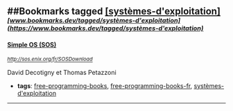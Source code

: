 ##Bookmarks tagged [[systèmes-d'exploitation]](https://www.bookmarks.dev?q=[systèmes-d'exploitation])
_<sup><sup>[www.bookmarks.dev/tagged/systèmes-d'exploitation](https://www.bookmarks.dev/tagged/systèmes-d'exploitation)</sup></sup>_
---
#### [Simple OS (SOS)](http://sos.enix.org/fr/SOSDownload)
_<sup>http://sos.enix.org/fr/SOSDownload</sup>_

David Decotigny et Thomas Petazzoni
* **tags**: [free-programming-books](../tagged/free-programming-books.md), [free-programming-books-fr](../tagged/free-programming-books-fr.md), [systèmes-d'exploitation](../tagged/systèmes-d'exploitation.md)
---
